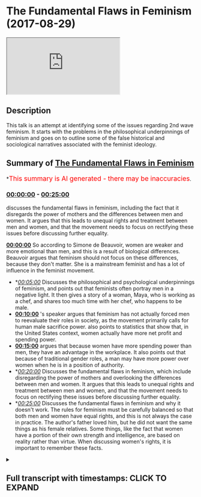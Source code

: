 # The Fundamental Flaws in Feminism (2017-08-29)

<iframe loading='lazy' src='https://www.youtube.com/embed/IKhIeCF1kPY'></iframe>

## Description

This talk is an attempt at identifying some of the issues regarding 2nd wave feminism. It starts with the problems in the  philosophical underpinnings of feminism and goes on to outline some of the false historical and sociological narratives associated with the feminist ideology.

## Summary of [The Fundamental Flaws in Feminism](https://www.youtube.com/watch?v=IKhIeCF1kPY)

\*<span style="color:red; font-size:125%">This summary is AI generated - there may be inaccuracies</span>.

### [00:00:00](https://www.youtube.com/watch?v=IKhIeCF1kPY\&t=0) - [00:25:00](https://www.youtube.com/watch?v=IKhIeCF1kPY\&t=1500)

discusses the fundamental flaws in feminism, including the fact that it disregards the power of mothers and the differences between men and women. It argues that this leads to unequal rights and treatment between men and women, and that the movement needs to focus on rectifying these issues before discussing further equality.

**[00:00:00](https://www.youtube.com/watch?v=IKhIeCF1kPY\&t=0)** So according to Simone de Beauvoir, women are weaker and more emotional than men, and this is a result of biological differences. Beauvoir argues that feminism should not focus on these differences, because they don't matter. She is a mainstream feminist and has a lot of influence in the feminist movement.

*   \**[00:05:00](https://www.youtube.com/watch?v=IKhIeCF1kPY\&t=300)* Discusses the philosophical and psychological underpinnings of feminism, and points out that feminists often portray men in a negative light. It then gives a story of a woman, Maya, who is working as a chef, and shares too much time with her chef, who happens to be male.
*   **[00:10:00](https://www.youtube.com/watch?v=IKhIeCF1kPY\&t=600)** 's speaker argues that feminism has not actually forced men to reevaluate their roles in society, as the movement primarily calls for human male sacrifice power. also points to statistics that show that, in the United States context, women actually have more net profit and spending power.
*   **[00:15:00](https://www.youtube.com/watch?v=IKhIeCF1kPY\&t=900)**  argues that because women have more spending power than men, they have an advantage in the workplace. It also points out that because of traditional gender roles, a man may have more power over women when he is in a position of authority.
*   \**[00:20:00](https://www.youtube.com/watch?v=IKhIeCF1kPY\&t=1200)* Discusses the fundamental flaws in feminism, which include disregarding the power of mothers and overlooking the differences between men and women. It argues that this leads to unequal rights and treatment between men and women, and that the movement needs to focus on rectifying these issues before discussing further equality.
*   \**[00:25:00](https://www.youtube.com/watch?v=IKhIeCF1kPY\&t=1500)* Discusses the fundamental flaws in feminism and why it doesn't work. The rules for feminism must be carefully balanced so that both men and women have equal rights, and this is not always the case in practice. The author's father loved him, but he did not want the same things as his female relatives. Some things, like the fact that women have a portion of their own strength and intelligence, are based on reality rather than virtue. When discussing women's rights, it is important to remember these facts.

<details><summary><h2>Full transcript with timestamps: CLICK TO EXPAND</h2></summary>

[0:00:03](https://youtu.be/IKhIeCF1kPY?t=3) so me also that he would you be\
[0:00:09](https://youtu.be/IKhIeCF1kPY?t=9) Authority Sweden is the most we're here\
[0:00:13](https://youtu.be/IKhIeCF1kPY?t=13) in Sweden obviously and it's the most\
[0:00:15](https://youtu.be/IKhIeCF1kPY?t=15) feministic country in the world\
[0:00:17](https://youtu.be/IKhIeCF1kPY?t=17) according to statistics let me just do\
[0:00:18](https://youtu.be/IKhIeCF1kPY?t=18) this as a matter of try to see what's\
[0:00:22](https://youtu.be/IKhIeCF1kPY?t=22) going on here put your hands up with\
[0:00:24](https://youtu.be/IKhIeCF1kPY?t=24) your families let's just okay let's get\
[0:00:35](https://youtu.be/IKhIeCF1kPY?t=35) started but I'm gonna read something out\
[0:00:37](https://youtu.be/IKhIeCF1kPY?t=37) ladies and gentlemen and we'll read\
[0:00:40](https://youtu.be/IKhIeCF1kPY?t=40) something now what I want you guys to do\
[0:00:43](https://youtu.be/IKhIeCF1kPY?t=43) are we to pay attention and I want you\
[0:00:47](https://youtu.be/IKhIeCF1kPY?t=47) to tell me whether you think what I'm\
[0:00:49](https://youtu.be/IKhIeCF1kPY?t=49) about to read out is sexist or not yeah\
[0:00:52](https://youtu.be/IKhIeCF1kPY?t=52) according to feminism are put into your\
[0:00:53](https://youtu.be/IKhIeCF1kPY?t=53) belief of feminism if you think I'm\
[0:00:56](https://youtu.be/IKhIeCF1kPY?t=56) about to read out a second story read\
[0:00:57](https://youtu.be/IKhIeCF1kPY?t=57) out if I say woman is more emotional\
[0:01:03](https://youtu.be/IKhIeCF1kPY?t=63) woman is more emotional nervous and\
[0:01:07](https://youtu.be/IKhIeCF1kPY?t=67) irritable and usually can manifest\
[0:01:10](https://youtu.be/IKhIeCF1kPY?t=70) serious psychological problems woman\
[0:01:15](https://youtu.be/IKhIeCF1kPY?t=75) have hormones which mean they are more\
[0:01:17](https://youtu.be/IKhIeCF1kPY?t=77) which way they have more stability and\
[0:01:20](https://youtu.be/IKhIeCF1kPY?t=80) less control make them more emotional\
[0:01:23](https://youtu.be/IKhIeCF1kPY?t=83) which is directly linked to vascular\
[0:01:25](https://youtu.be/IKhIeCF1kPY?t=85) variations palpitations redness and so\
[0:01:29](https://youtu.be/IKhIeCF1kPY?t=89) on and they are thus subject to\
[0:01:31](https://youtu.be/IKhIeCF1kPY?t=91) convulsive attacks Tears\
[0:01:33](https://youtu.be/IKhIeCF1kPY?t=93) nervous laughter hysterics woman is\
[0:01:36](https://youtu.be/IKhIeCF1kPY?t=96) weaker than man she has less muscular\
[0:01:40](https://youtu.be/IKhIeCF1kPY?t=100) strength fewer red blood cells a lesser\
[0:01:43](https://youtu.be/IKhIeCF1kPY?t=103) respiratory capacity she runs less\
[0:01:46](https://youtu.be/IKhIeCF1kPY?t=106) quickly lift\
[0:01:48](https://youtu.be/IKhIeCF1kPY?t=108) heavy weights there is practically no\
[0:01:50](https://youtu.be/IKhIeCF1kPY?t=110) sport in which she can compete with him\
[0:01:53](https://youtu.be/IKhIeCF1kPY?t=113) she cannot enter a fight with a man\
[0:01:57](https://youtu.be/IKhIeCF1kPY?t=117) added to that is instability lack of\
[0:02:00](https://youtu.be/IKhIeCF1kPY?t=120) control and fragility that we discussed\
[0:02:05](https://youtu.be/IKhIeCF1kPY?t=125) these are facts her grasp of the world\
[0:02:09](https://youtu.be/IKhIeCF1kPY?t=129) is thus more limited\
[0:02:13](https://youtu.be/IKhIeCF1kPY?t=133) chassé less firmness and perseverance in\
[0:02:16](https://youtu.be/IKhIeCF1kPY?t=136) the projects that she is also less able\
[0:02:19](https://youtu.be/IKhIeCF1kPY?t=139) to carry out my sense of my business\
[0:02:22](https://youtu.be/IKhIeCF1kPY?t=142) it sounds one as be honest it sounds\
[0:02:25](https://youtu.be/IKhIeCF1kPY?t=145) from a feministic perspective very\
[0:02:27](https://youtu.be/IKhIeCF1kPY?t=147) sexist but when you see who wrote this\
[0:02:30](https://youtu.be/IKhIeCF1kPY?t=150) it becomes quite interesting because the\
[0:02:33](https://youtu.be/IKhIeCF1kPY?t=153) person who wrote these things is Simone\
[0:02:37](https://youtu.be/IKhIeCF1kPY?t=157) de Beauvoir who wrote a book called the\
[0:02:39](https://youtu.be/IKhIeCF1kPY?t=159) second sex which is a French book which\
[0:02:41](https://youtu.be/IKhIeCF1kPY?t=161) is translated into many different\
[0:02:43](https://youtu.be/IKhIeCF1kPY?t=163) languages in 1949 sure Isis from page 42\
[0:02:47](https://youtu.be/IKhIeCF1kPY?t=167) to 46 47 you can look at this yourself\
[0:02:49](https://youtu.be/IKhIeCF1kPY?t=169) she's a feminist in fact not only any\
[0:02:50](https://youtu.be/IKhIeCF1kPY?t=170) feminists and not radical feminists for\
[0:02:53](https://youtu.be/IKhIeCF1kPY?t=173) she is a mainstream feminist which not\
[0:02:57](https://youtu.be/IKhIeCF1kPY?t=177) only laid the groundwork for other\
[0:03:02](https://youtu.be/IKhIeCF1kPY?t=182) feminists to come but she led thus the\
[0:03:06](https://youtu.be/IKhIeCF1kPY?t=186) erotic one philosophical underpinnings\
[0:03:08](https://youtu.be/IKhIeCF1kPY?t=188) of you could say even all of feminism in\
[0:03:11](https://youtu.be/IKhIeCF1kPY?t=191) a second way she is very very\
[0:03:13](https://youtu.be/IKhIeCF1kPY?t=193) influential in the feminist movement so\
[0:03:15](https://youtu.be/IKhIeCF1kPY?t=195) why would she say these things I mean it\
[0:03:17](https://youtu.be/IKhIeCF1kPY?t=197) sounds like she's going against women in\
[0:03:19](https://youtu.be/IKhIeCF1kPY?t=199) if I said this as a man and not promised\
[0:03:22](https://youtu.be/IKhIeCF1kPY?t=202) or qualified the fact that it was a\
[0:03:24](https://youtu.be/IKhIeCF1kPY?t=204) woman who said it was actually a main\
[0:03:26](https://youtu.be/IKhIeCF1kPY?t=206) feminist I could be attacked but the\
[0:03:29](https://youtu.be/IKhIeCF1kPY?t=209) reason why she says this and her\
[0:03:31](https://youtu.be/IKhIeCF1kPY?t=211) argument is as follows am how argument\
[0:03:36](https://youtu.be/IKhIeCF1kPY?t=216) is yes and this is the argument of\
[0:03:38](https://youtu.be/IKhIeCF1kPY?t=218) feminism okay the argument is yes there\
[0:03:42](https://youtu.be/IKhIeCF1kPY?t=222) are biological differences between men\
[0:03:44](https://youtu.be/IKhIeCF1kPY?t=224) and women we agree men are stronger\
[0:03:46](https://youtu.be/IKhIeCF1kPY?t=226) women are more emotional we understand\
[0:03:49](https://youtu.be/IKhIeCF1kPY?t=229) that for the most part is a true\
[0:03:51](https://youtu.be/IKhIeCF1kPY?t=231) statement she says we know that but her\
[0:03:53](https://youtu.be/IKhIeCF1kPY?t=233) argument is as follows ladies and\
[0:03:54](https://youtu.be/IKhIeCF1kPY?t=234) gentlemen you must know the\
[0:03:57](https://youtu.be/IKhIeCF1kPY?t=237) or feminism especially second wave\
[0:03:59](https://youtu.be/IKhIeCF1kPY?t=239) feminism the argument yes there are\
[0:04:01](https://youtu.be/IKhIeCF1kPY?t=241) differences however it doesn't matter\
[0:04:06](https://youtu.be/IKhIeCF1kPY?t=246) this is basically the other and why\
[0:04:09](https://youtu.be/IKhIeCF1kPY?t=249) doesn't it matter okay\
[0:04:10](https://youtu.be/IKhIeCF1kPY?t=250) the feminists will argue and this is\
[0:04:13](https://youtu.be/IKhIeCF1kPY?t=253) exactly her argument there is and this\
[0:04:15](https://youtu.be/IKhIeCF1kPY?t=255) is going to be a little bit complicated\
[0:04:17](https://youtu.be/IKhIeCF1kPY?t=257) but try your best to understand okay\
[0:04:20](https://youtu.be/IKhIeCF1kPY?t=260) try your best understand in philosophy\
[0:04:23](https://youtu.be/IKhIeCF1kPY?t=263) there's something called existentialism\
[0:04:25](https://youtu.be/IKhIeCF1kPY?t=265) and there's something called\
[0:04:27](https://youtu.be/IKhIeCF1kPY?t=267) essentialism okay so complicated\
[0:04:30](https://youtu.be/IKhIeCF1kPY?t=270) essentialism is the fact that you have\
[0:04:34](https://youtu.be/IKhIeCF1kPY?t=274) certain characteristics\
[0:04:35](https://youtu.be/IKhIeCF1kPY?t=275) it could be biological it could be\
[0:04:37](https://youtu.be/IKhIeCF1kPY?t=277) spiritual it could be whatever\
[0:04:39](https://youtu.be/IKhIeCF1kPY?t=279) characteristics that are part of you as\
[0:04:41](https://youtu.be/IKhIeCF1kPY?t=281) a human being\
[0:04:41](https://youtu.be/IKhIeCF1kPY?t=281) and your function is a result of those\
[0:04:46](https://youtu.be/IKhIeCF1kPY?t=286) things which are endowed to you they're\
[0:04:48](https://youtu.be/IKhIeCF1kPY?t=288) things that you have yet exist actualism\
[0:04:52](https://youtu.be/IKhIeCF1kPY?t=292) is the idea that you have to kind of\
[0:04:54](https://youtu.be/IKhIeCF1kPY?t=294) make your own purpose in life\
[0:04:56](https://youtu.be/IKhIeCF1kPY?t=296) this objective is your purpose in life\
[0:04:58](https://youtu.be/IKhIeCF1kPY?t=298) yeah so essentialism is that you act\
[0:05:01](https://youtu.be/IKhIeCF1kPY?t=301) according to what your your composition\
[0:05:04](https://youtu.be/IKhIeCF1kPY?t=304) is your essential composition and\
[0:05:07](https://youtu.be/IKhIeCF1kPY?t=307) existentialism as you make your own\
[0:05:09](https://youtu.be/IKhIeCF1kPY?t=309) purpose you make your own subjective\
[0:05:11](https://youtu.be/IKhIeCF1kPY?t=311) purpose and this is especially on Paul\
[0:05:15](https://youtu.be/IKhIeCF1kPY?t=315) Sartre exists tension is among other\
[0:05:16](https://youtu.be/IKhIeCF1kPY?t=316) people the feminist movement and the\
[0:05:20](https://youtu.be/IKhIeCF1kPY?t=320) philosophy the philosophy of feminism is\
[0:05:23](https://youtu.be/IKhIeCF1kPY?t=323) based really on intersectionality which\
[0:05:24](https://youtu.be/IKhIeCF1kPY?t=324) means we don't care about the\
[0:05:26](https://youtu.be/IKhIeCF1kPY?t=326) differences between man and woman for\
[0:05:28](https://youtu.be/IKhIeCF1kPY?t=328) the most part which are biological or\
[0:05:31](https://youtu.be/IKhIeCF1kPY?t=331) emotional or psychological despite those\
[0:05:33](https://youtu.be/IKhIeCF1kPY?t=333) differences there should be equality\
[0:05:35](https://youtu.be/IKhIeCF1kPY?t=335) gender status understanding yet despite\
[0:05:39](https://youtu.be/IKhIeCF1kPY?t=339) those differences there should be\
[0:05:40](https://youtu.be/IKhIeCF1kPY?t=340) equality but the question will come\
[0:05:42](https://youtu.be/IKhIeCF1kPY?t=342) first question we have a right to ask as\
[0:05:44](https://youtu.be/IKhIeCF1kPY?t=344) critical thinkers never write to us as\
[0:05:47](https://youtu.be/IKhIeCF1kPY?t=347) question why why should we follow\
[0:05:52](https://youtu.be/IKhIeCF1kPY?t=352) something subjective and why should we\
[0:05:57](https://youtu.be/IKhIeCF1kPY?t=357) disregard the essential properties of\
[0:05:59](https://youtu.be/IKhIeCF1kPY?t=359) things why should we disregard the\
[0:06:01](https://youtu.be/IKhIeCF1kPY?t=361) differences between men and women\
[0:06:03](https://youtu.be/IKhIeCF1kPY?t=363) why what proof do you have of that\
[0:06:05](https://youtu.be/IKhIeCF1kPY?t=365) what's the reason for that what's the\
[0:06:07](https://youtu.be/IKhIeCF1kPY?t=367) logic behind it and there are questions\
[0:06:12](https://youtu.be/IKhIeCF1kPY?t=372) that you could ask wouldn't it mean you\
[0:06:14](https://youtu.be/IKhIeCF1kPY?t=374) can ask is it the case is it possible\
[0:06:16](https://youtu.be/IKhIeCF1kPY?t=376) that when you strip men and women from\
[0:06:19](https://youtu.be/IKhIeCF1kPY?t=379) Delos a paternal / maternal instinct\
[0:06:21](https://youtu.be/IKhIeCF1kPY?t=381) meaning a man's what psychological of to\
[0:06:25](https://youtu.be/IKhIeCF1kPY?t=385) be a father or mother's want to be a\
[0:06:27](https://youtu.be/IKhIeCF1kPY?t=387) mother and you strip them away from\
[0:06:29](https://youtu.be/IKhIeCF1kPY?t=389) these notions would that have an effect\
[0:06:31](https://youtu.be/IKhIeCF1kPY?t=391) on them cycling these are saying if\
[0:06:35](https://youtu.be/IKhIeCF1kPY?t=395) you're saying that children sorry if\
[0:06:38](https://youtu.be/IKhIeCF1kPY?t=398) you're saying that your essence your\
[0:06:40](https://youtu.be/IKhIeCF1kPY?t=400) biological essence is not really we\
[0:06:42](https://youtu.be/IKhIeCF1kPY?t=402) don't care about it so long as equality\
[0:06:45](https://youtu.be/IKhIeCF1kPY?t=405) is oh so much footage is concerned the\
[0:06:47](https://youtu.be/IKhIeCF1kPY?t=407) question is why\
[0:06:48](https://youtu.be/IKhIeCF1kPY?t=408) now here's another point de Beauvoir the\
[0:06:52](https://youtu.be/IKhIeCF1kPY?t=412) same woman\
[0:06:52](https://youtu.be/IKhIeCF1kPY?t=412) and this is why personally I cannot\
[0:06:55](https://youtu.be/IKhIeCF1kPY?t=415) identify with feminism I'll tell you the\
[0:06:57](https://youtu.be/IKhIeCF1kPY?t=417) reason because of these things she\
[0:07:00](https://youtu.be/IKhIeCF1kPY?t=420) paints a picture of males men males not\
[0:07:04](https://youtu.be/IKhIeCF1kPY?t=424) just males in the human species but\
[0:07:06](https://youtu.be/IKhIeCF1kPY?t=426) males everywhere as actually inheriting\
[0:07:10](https://youtu.be/IKhIeCF1kPY?t=430) a kind of original sin or finger man let\
[0:07:12](https://youtu.be/IKhIeCF1kPY?t=432) me say where she writes talking about\
[0:07:15](https://youtu.be/IKhIeCF1kPY?t=435) mammals she goes the most concrete and\
[0:07:17](https://youtu.be/IKhIeCF1kPY?t=437) most individual life life is found in\
[0:07:19](https://youtu.be/IKhIeCF1kPY?t=439) mammals the split of the two vital\
[0:07:20](https://youtu.be/IKhIeCF1kPY?t=440) moments maintaining and creating takes\
[0:07:22](https://youtu.be/IKhIeCF1kPY?t=442) place definitively in the separation of\
[0:07:23](https://youtu.be/IKhIeCF1kPY?t=443) the sexes it is branching out and\
[0:07:25](https://youtu.be/IKhIeCF1kPY?t=445) considering marching out only in\
[0:07:28](https://youtu.be/IKhIeCF1kPY?t=448) vertebrates the mothers has the closest\
[0:07:30](https://youtu.be/IKhIeCF1kPY?t=450) connection to her offspring while the\
[0:07:31](https://youtu.be/IKhIeCF1kPY?t=451) father is more interested the whole\
[0:07:34](https://youtu.be/IKhIeCF1kPY?t=454) organism of the female is adapted to and\
[0:07:36](https://youtu.be/IKhIeCF1kPY?t=456) determined by the servitude of maternity\
[0:07:38](https://youtu.be/IKhIeCF1kPY?t=458) while sexual promotive is the interest\
[0:07:39](https://youtu.be/IKhIeCF1kPY?t=459) of the male mimicking Annie she say\
[0:07:42](https://youtu.be/IKhIeCF1kPY?t=462) males by nature wanted to an email by\
[0:07:44](https://youtu.be/IKhIeCF1kPY?t=464) nature not just human beings but\
[0:07:46](https://youtu.be/IKhIeCF1kPY?t=466) generally they want to they're by nature\
[0:07:49](https://youtu.be/IKhIeCF1kPY?t=469) yeah dominating they put women in\
[0:07:52](https://youtu.be/IKhIeCF1kPY?t=472) servitude positions we have to change\
[0:07:54](https://youtu.be/IKhIeCF1kPY?t=474) that you understand so what we have to\
[0:07:57](https://youtu.be/IKhIeCF1kPY?t=477) accept as men if you want to be\
[0:07:58](https://youtu.be/IKhIeCF1kPY?t=478) now you have to accept that you are born\
[0:08:01](https://youtu.be/IKhIeCF1kPY?t=481) as an oppressor by nature you're born as\
[0:08:05](https://youtu.be/IKhIeCF1kPY?t=485) a bad man just by virtue of being a male\
[0:08:09](https://youtu.be/IKhIeCF1kPY?t=489) that you have a prerogative\
[0:08:11](https://youtu.be/IKhIeCF1kPY?t=491) which means you you're going to want to\
[0:08:12](https://youtu.be/IKhIeCF1kPY?t=492) suppress a woman and in whatever which\
[0:08:15](https://youtu.be/IKhIeCF1kPY?t=495) way this is the kind of thing that\
[0:08:17](https://youtu.be/IKhIeCF1kPY?t=497) Simone de Beauvoir is trying to espouse\
[0:08:19](https://youtu.be/IKhIeCF1kPY?t=499) so the question here really is is this\
[0:08:23](https://youtu.be/IKhIeCF1kPY?t=503) substantiated psychologically\
[0:08:26](https://youtu.be/IKhIeCF1kPY?t=506) philosophically emotionally and\
[0:08:27](https://youtu.be/IKhIeCF1kPY?t=507) economically another thing could be this\
[0:08:30](https://youtu.be/IKhIeCF1kPY?t=510) and this is something I really want to\
[0:08:31](https://youtu.be/IKhIeCF1kPY?t=511) work because we talked about number one\
[0:08:33](https://youtu.be/IKhIeCF1kPY?t=513) the philosophical underpinnings of\
[0:08:35](https://youtu.be/IKhIeCF1kPY?t=515) feminism and the psychological\
[0:08:37](https://youtu.be/IKhIeCF1kPY?t=517) ramifications of it but a secondary\
[0:08:39](https://youtu.be/IKhIeCF1kPY?t=519) question are you guys with me yeah a\
[0:08:42](https://youtu.be/IKhIeCF1kPY?t=522) secondary question is has feminism\
[0:08:45](https://youtu.be/IKhIeCF1kPY?t=525) misinterpreted history come tell me so\
[0:08:49](https://youtu.be/IKhIeCF1kPY?t=529) yourself ma'am I want you to I'm gonna\
[0:08:50](https://youtu.be/IKhIeCF1kPY?t=530) give you a story let's make this total\
[0:08:53](https://youtu.be/IKhIeCF1kPY?t=533) more the story before we make the story\
[0:08:56](https://youtu.be/IKhIeCF1kPY?t=536) I want to say something one of the\
[0:08:57](https://youtu.be/IKhIeCF1kPY?t=537) things that feminism says and if you\
[0:08:59](https://youtu.be/IKhIeCF1kPY?t=539) look at almost any book of the second\
[0:09:01](https://youtu.be/IKhIeCF1kPY?t=541) wave one thing is common which is that\
[0:09:04](https://youtu.be/IKhIeCF1kPY?t=544) mothers wives their servants or slaves\
[0:09:07](https://youtu.be/IKhIeCF1kPY?t=547) Simone Simone de Beauvoir actually pulls\
[0:09:10](https://youtu.be/IKhIeCF1kPY?t=550) them slaves if you're a mother or if\
[0:09:12](https://youtu.be/IKhIeCF1kPY?t=552) you're a wife you are safe yes why\
[0:09:15](https://youtu.be/IKhIeCF1kPY?t=555) because you're in the house yeah you're\
[0:09:18](https://youtu.be/IKhIeCF1kPY?t=558) doing all the work of that man all right\
[0:09:20](https://youtu.be/IKhIeCF1kPY?t=560) good you're cooking for him you're\
[0:09:22](https://youtu.be/IKhIeCF1kPY?t=562) cleaning for him you know getting paid\
[0:09:23](https://youtu.be/IKhIeCF1kPY?t=563) for it okay you're a slave you're\
[0:09:26](https://youtu.be/IKhIeCF1kPY?t=566) looking after his children\
[0:09:28](https://youtu.be/IKhIeCF1kPY?t=568) you are a slave this is the feminist\
[0:09:31](https://youtu.be/IKhIeCF1kPY?t=571) narrative okay let me give you a story\
[0:09:36](https://youtu.be/IKhIeCF1kPY?t=576) imagine we have a woman what's the\
[0:09:38](https://youtu.be/IKhIeCF1kPY?t=578) popular Swedish name for almond given\
[0:09:46](https://youtu.be/IKhIeCF1kPY?t=586) that let's go with the chef's preference\
[0:09:48](https://youtu.be/IKhIeCF1kPY?t=588) is this actually alright come on Maya\
[0:09:51](https://youtu.be/IKhIeCF1kPY?t=591) and I share too much time with this\
[0:10:03](https://youtu.be/IKhIeCF1kPY?t=603) guy's so I'm is a popular feminist name\
[0:10:12](https://youtu.be/IKhIeCF1kPY?t=612) woman's name let's say you guys okay\
[0:10:15](https://youtu.be/IKhIeCF1kPY?t=615) listen to this I know she's at home now\
[0:10:19](https://youtu.be/IKhIeCF1kPY?t=619) yeah she has a husband and feels obliged\
[0:10:24](https://youtu.be/IKhIeCF1kPY?t=624) and in this context is a story should to\
[0:10:27](https://youtu.be/IKhIeCF1kPY?t=627) go out and work for her husband she has\
[0:10:30](https://youtu.be/IKhIeCF1kPY?t=630) to make the money in the house yeah the\
[0:10:32](https://youtu.be/IKhIeCF1kPY?t=632) husband stays home his name is Oliver\
[0:10:35](https://youtu.be/IKhIeCF1kPY?t=635) okay Oliver stays at home and Isaac is\
[0:10:43](https://youtu.be/IKhIeCF1kPY?t=643) the one who's making the money yes she\
[0:10:46](https://youtu.be/IKhIeCF1kPY?t=646) spends the money on her husband and the\
[0:10:48](https://youtu.be/IKhIeCF1kPY?t=648) children okay now a big siren is there\
[0:10:56](https://youtu.be/IKhIeCF1kPY?t=656) yeah and it is a big servant and it says\
[0:10:58](https://youtu.be/IKhIeCF1kPY?t=658) that there is a war going on and a lot\
[0:11:02](https://youtu.be/IKhIeCF1kPY?t=662) has to go out and all of the women and\
[0:11:05](https://youtu.be/IKhIeCF1kPY?t=665) society have to go out by force and\
[0:11:07](https://youtu.be/IKhIeCF1kPY?t=667) fight for the lives of the men okay they\
[0:11:12](https://youtu.be/IKhIeCF1kPY?t=672) have to go out she has to go and fight\
[0:11:14](https://youtu.be/IKhIeCF1kPY?t=674) for the lives of the men by force not\
[0:11:16](https://youtu.be/IKhIeCF1kPY?t=676) just as not an option she has to fight\
[0:11:18](https://youtu.be/IKhIeCF1kPY?t=678) for them Anna works in a coal mining\
[0:11:21](https://youtu.be/IKhIeCF1kPY?t=681) place you know the coal mining when you\
[0:11:23](https://youtu.be/IKhIeCF1kPY?t=683) go underneath and you train and every\
[0:11:25](https://youtu.be/IKhIeCF1kPY?t=685) time man is in that place rocks day for\
[0:11:29](https://youtu.be/IKhIeCF1kPY?t=689) me Anna they fought you know big rocks\
[0:11:33](https://youtu.be/IKhIeCF1kPY?t=693) so Anna's everyday she's at risk of\
[0:11:35](https://youtu.be/IKhIeCF1kPY?t=695) death anna has a friend called Lizzie\
[0:11:39](https://youtu.be/IKhIeCF1kPY?t=699) and she works in a garbage you know\
[0:11:42](https://youtu.be/IKhIeCF1kPY?t=702) cleaning garbage and she has lots of\
[0:11:45](https://youtu.be/IKhIeCF1kPY?t=705) problems hernia this\
[0:11:48](https://youtu.be/IKhIeCF1kPY?t=708) Anna goes back to her husband Oliver and\
[0:11:52](https://youtu.be/IKhIeCF1kPY?t=712) Oliver says to Haman you know I believe\
[0:11:55](https://youtu.be/IKhIeCF1kPY?t=715) I'm a slave in this relationship you\
[0:11:59](https://youtu.be/IKhIeCF1kPY?t=719) know you have all the power you're going\
[0:12:04](https://youtu.be/IKhIeCF1kPY?t=724) out there making all the money and you\
[0:12:10](https://youtu.be/IKhIeCF1kPY?t=730) have all the power\
[0:12:11](https://youtu.be/IKhIeCF1kPY?t=731) I'm a slave but then Anna says listen\
[0:12:18](https://youtu.be/IKhIeCF1kPY?t=738) actually I don't think that's right I\
[0:12:20](https://youtu.be/IKhIeCF1kPY?t=740) risk my life for this family how many\
[0:12:23](https://youtu.be/IKhIeCF1kPY?t=743) wars have we gone through I nearly died\
[0:12:26](https://youtu.be/IKhIeCF1kPY?t=746) in war Anna says and it goes on to say\
[0:12:30](https://youtu.be/IKhIeCF1kPY?t=750) the reason why I haven't got the finger\
[0:12:32](https://youtu.be/IKhIeCF1kPY?t=752) is because it was blown up by the enemy\
[0:12:34](https://youtu.be/IKhIeCF1kPY?t=754) in war Anna continues and Anna says in\
[0:12:42](https://youtu.be/IKhIeCF1kPY?t=762) fact all the money I make almost of at\
[0:12:46](https://youtu.be/IKhIeCF1kPY?t=766) least goes to you and the kids so how\
[0:12:49](https://youtu.be/IKhIeCF1kPY?t=769) can you be calling me a slave Oliver\
[0:12:52](https://youtu.be/IKhIeCF1kPY?t=772) when it's more likely that I am the\
[0:12:54](https://youtu.be/IKhIeCF1kPY?t=774) slave Anna says I'm giving you all my\
[0:13:00](https://youtu.be/IKhIeCF1kPY?t=780) money most of my money and I come home\
[0:13:05](https://youtu.be/IKhIeCF1kPY?t=785) try it because I've lifted lots of heavy\
[0:13:07](https://youtu.be/IKhIeCF1kPY?t=787) stuff and you're telling me that you're\
[0:13:09](https://youtu.be/IKhIeCF1kPY?t=789) my slave if you're a slave to me\
[0:13:11](https://youtu.be/IKhIeCF1kPY?t=791) how does that even make sense I'm the\
[0:13:13](https://youtu.be/IKhIeCF1kPY?t=793) one doing all the work in this\
[0:13:14](https://youtu.be/IKhIeCF1kPY?t=794) relationship Solomon says no y'all doing\
[0:13:19](https://youtu.be/IKhIeCF1kPY?t=799) all the work and he has got point look\
[0:13:20](https://youtu.be/IKhIeCF1kPY?t=800) I'm not looking after the kids I'm doing\
[0:13:23](https://youtu.be/IKhIeCF1kPY?t=803) a bill cleaning and cooking yeah for\
[0:13:25](https://youtu.be/IKhIeCF1kPY?t=805) some didn't work so I'm Suzy I\
[0:13:26](https://youtu.be/IKhIeCF1kPY?t=806) appreciate actually you're right what I\
[0:13:30](https://youtu.be/IKhIeCF1kPY?t=810) just described him I've described the\
[0:13:33](https://youtu.be/IKhIeCF1kPY?t=813) reality of the feminist movement whereby\
[0:13:36](https://youtu.be/IKhIeCF1kPY?t=816) the feminist movement has forced us to\
[0:13:39](https://youtu.be/IKhIeCF1kPY?t=819) reevaluate the roles of women in society\
[0:13:44](https://youtu.be/IKhIeCF1kPY?t=824) but has not forced us to reevaluate the\
[0:13:47](https://youtu.be/IKhIeCF1kPY?t=827) roles of men in society\
[0:13:52](https://youtu.be/IKhIeCF1kPY?t=832) the feminist movement is a movement\
[0:13:54](https://youtu.be/IKhIeCF1kPY?t=834) which calls human male sacrifice power\
[0:14:01](https://youtu.be/IKhIeCF1kPY?t=841) there's an interesting book written by\
[0:14:04](https://youtu.be/IKhIeCF1kPY?t=844) his name is Warren Ferran and he wrote\
[0:14:08](https://youtu.be/IKhIeCF1kPY?t=848) the myth of male power a lot of the\
[0:14:09](https://youtu.be/IKhIeCF1kPY?t=849) statistics indicate why I'm saying him\
[0:14:12](https://youtu.be/IKhIeCF1kPY?t=852) whorl\
[0:14:13](https://youtu.be/IKhIeCF1kPY?t=853) farad he says in the book that according\
[0:14:17](https://youtu.be/IKhIeCF1kPY?t=857) to his research she wrote this book in\
[0:14:18](https://youtu.be/IKhIeCF1kPY?t=858) 93 and then in 2001 he kind of done a\
[0:14:20](https://youtu.be/IKhIeCF1kPY?t=860) second copy whatever so he's constantly\
[0:14:22](https://youtu.be/IKhIeCF1kPY?t=862) looking at the statistics he says first\
[0:14:25](https://youtu.be/IKhIeCF1kPY?t=865) and foremost men if you look at okay\
[0:14:29](https://youtu.be/IKhIeCF1kPY?t=869) because feminists will say but looked as\
[0:14:30](https://youtu.be/IKhIeCF1kPY?t=870) a gender gap it men make more than women\
[0:14:32](https://youtu.be/IKhIeCF1kPY?t=872) in work and this has lots of problems he\
[0:14:35](https://youtu.be/IKhIeCF1kPY?t=875) says this is not true and you know why\
[0:14:36](https://youtu.be/IKhIeCF1kPY?t=876) he says it's not true he says you're\
[0:14:38](https://youtu.be/IKhIeCF1kPY?t=878) comparing the wrong things why are you\
[0:14:39](https://youtu.be/IKhIeCF1kPY?t=879) comparing the fact that a man is making\
[0:14:43](https://youtu.be/IKhIeCF1kPY?t=883) more than a woman as a gross income and\
[0:14:45](https://youtu.be/IKhIeCF1kPY?t=885) not comparing the fact that women have\
[0:14:49](https://youtu.be/IKhIeCF1kPY?t=889) more as net profit and spending money\
[0:14:51](https://youtu.be/IKhIeCF1kPY?t=891) and he said using statistics and his\
[0:14:54](https://youtu.be/IKhIeCF1kPY?t=894) books and he confides in his and knows\
[0:14:55](https://youtu.be/IKhIeCF1kPY?t=895) of his books that actually the United\
[0:14:57](https://youtu.be/IKhIeCF1kPY?t=897) States context a woman have more net\
[0:15:00](https://youtu.be/IKhIeCF1kPY?t=900) spending power than men factor have\
[0:15:02](https://youtu.be/IKhIeCF1kPY?t=902) fourteen thousand pounds per year\
[0:15:03](https://youtu.be/IKhIeCF1kPY?t=903) fourteen thousand dollars between and\
[0:15:05](https://youtu.be/IKhIeCF1kPY?t=905) men have ten thousand so he shows that\
[0:15:08](https://youtu.be/IKhIeCF1kPY?t=908) even if you go now to anymore that the\
[0:15:12](https://youtu.be/IKhIeCF1kPY?t=912) majority of the world is tailoring\
[0:15:14](https://youtu.be/IKhIeCF1kPY?t=914) woman's preferences why because women\
[0:15:17](https://youtu.be/IKhIeCF1kPY?t=917) have more spending power so that repeat\
[0:15:19](https://youtu.be/IKhIeCF1kPY?t=919) the people the advertisers and the\
[0:15:20](https://youtu.be/IKhIeCF1kPY?t=920) companies they have to facilitate for\
[0:15:23](https://youtu.be/IKhIeCF1kPY?t=923) women in otherwise he says women are too\
[0:15:25](https://youtu.be/IKhIeCF1kPY?t=925) big businesses like bosses because they\
[0:15:29](https://youtu.be/IKhIeCF1kPY?t=929) are shaping spending habits and shaping\
[0:15:33](https://youtu.be/IKhIeCF1kPY?t=933) the products are being sold because\
[0:15:37](https://youtu.be/IKhIeCF1kPY?t=937) obviously demand equals supply did the\
[0:15:39](https://youtu.be/IKhIeCF1kPY?t=939) supply of this is economics it's basic\
[0:15:41](https://youtu.be/IKhIeCF1kPY?t=941) economics and he says also that the\
[0:15:45](https://youtu.be/IKhIeCF1kPY?t=945) draft distorted him up into drugs or the\
[0:15:48](https://youtu.be/IKhIeCF1kPY?t=948) obligatory military service if it had\
[0:15:51](https://youtu.be/IKhIeCF1kPY?t=951) been imposed upon women every feminist\
[0:15:53](https://youtu.be/IKhIeCF1kPY?t=953) would say this is something\
[0:15:54](https://youtu.be/IKhIeCF1kPY?t=954) cannot be tolerated because why happen\
[0:15:57](https://youtu.be/IKhIeCF1kPY?t=957) you force women to fight like me just in\
[0:15:59](https://youtu.be/IKhIeCF1kPY?t=959) the same way I would argue that you can\
[0:16:01](https://youtu.be/IKhIeCF1kPY?t=961) force men to do that for all of\
[0:16:04](https://youtu.be/IKhIeCF1kPY?t=964) civilization and all of the countries of\
[0:16:06](https://youtu.be/IKhIeCF1kPY?t=966) humanity I don't know one country in the\
[0:16:09](https://youtu.be/IKhIeCF1kPY?t=969) whole of human history which has forced\
[0:16:12](https://youtu.be/IKhIeCF1kPY?t=972) women to fight and die for men I don't\
[0:16:15](https://youtu.be/IKhIeCF1kPY?t=975) know our country no one and you can\
[0:16:19](https://youtu.be/IKhIeCF1kPY?t=979) compare this with slavery well lie if\
[0:16:22](https://youtu.be/IKhIeCF1kPY?t=982) anything is going to be slavery is this\
[0:16:24](https://youtu.be/IKhIeCF1kPY?t=984) slaves black slaves that worked in\
[0:16:27](https://youtu.be/IKhIeCF1kPY?t=987) American cotton picking farms picking\
[0:16:30](https://youtu.be/IKhIeCF1kPY?t=990) cotton and risking their lives are more\
[0:16:32](https://youtu.be/IKhIeCF1kPY?t=992) closely correlated to those men in war\
[0:16:35](https://youtu.be/IKhIeCF1kPY?t=995) who are dying for the future of their\
[0:16:37](https://youtu.be/IKhIeCF1kPY?t=997) countries which means that their women\
[0:16:39](https://youtu.be/IKhIeCF1kPY?t=999) and children will be protected there is\
[0:16:41](https://youtu.be/IKhIeCF1kPY?t=1001) more of a parallel with men's and men's\
[0:16:44](https://youtu.be/IKhIeCF1kPY?t=1004) jobs and occupations in slavery than\
[0:16:46](https://youtu.be/IKhIeCF1kPY?t=1006) there is with women's in slavery because\
[0:16:47](https://youtu.be/IKhIeCF1kPY?t=1007) there's more hazardous occupations 99%\
[0:16:50](https://youtu.be/IKhIeCF1kPY?t=1010) of hazardous occupations according to\
[0:16:52](https://youtu.be/IKhIeCF1kPY?t=1012) him 99% of 99% of hazardous occupations\
[0:17:02](https://youtu.be/IKhIeCF1kPY?t=1022) are occupied by men I want you to think\
[0:17:04](https://youtu.be/IKhIeCF1kPY?t=1024) about one thing in this way says in the\
[0:17:05](https://youtu.be/IKhIeCF1kPY?t=1025) book he says think about the fact that\
[0:17:07](https://youtu.be/IKhIeCF1kPY?t=1027) women occupy about 99 percent of safe\
[0:17:10](https://youtu.be/IKhIeCF1kPY?t=1030) occupations likes being a secretary yeah\
[0:17:13](https://youtu.be/IKhIeCF1kPY?t=1033) most as put into him in American context\
[0:17:16](https://youtu.be/IKhIeCF1kPY?t=1036) most equities are moving yeah if you go\
[0:17:17](https://youtu.be/IKhIeCF1kPY?t=1037) to a place the receptionist a second\
[0:17:19](https://youtu.be/IKhIeCF1kPY?t=1039) tradition a woman now I imagine now in\
[0:17:22](https://youtu.be/IKhIeCF1kPY?t=1042) her workplace this woman the ceilings\
[0:17:25](https://youtu.be/IKhIeCF1kPY?t=1045) are falling down the ceilings they're\
[0:17:27](https://youtu.be/IKhIeCF1kPY?t=1047) falling down once the feminist movement\
[0:17:30](https://youtu.be/IKhIeCF1kPY?t=1050) gonna do say listen how dare you put a\
[0:17:33](https://youtu.be/IKhIeCF1kPY?t=1053) woman in this position of hazardous\
[0:17:35](https://youtu.be/IKhIeCF1kPY?t=1055) situation then you know that women are\
[0:17:39](https://youtu.be/IKhIeCF1kPY?t=1059) part of this they make the largest\
[0:17:41](https://youtu.be/IKhIeCF1kPY?t=1061) constituents because the truancy agenda\
[0:17:43](https://youtu.be/IKhIeCF1kPY?t=1063) of this particular occupation how they\
[0:17:45](https://youtu.be/IKhIeCF1kPY?t=1065) put them in this position well no one\
[0:17:48](https://youtu.be/IKhIeCF1kPY?t=1068) ever says that when the rock falls from\
[0:17:49](https://youtu.be/IKhIeCF1kPY?t=1069) the mining from the place where that\
[0:17:51](https://youtu.be/IKhIeCF1kPY?t=1071) meant does mining\
[0:17:51](https://youtu.be/IKhIeCF1kPY?t=1071) why it was men expected to die for women\
[0:17:55](https://youtu.be/IKhIeCF1kPY?t=1075) . men are expected to die for women .\
[0:17:59](https://youtu.be/IKhIeCF1kPY?t=1079) don't tell us that men are we\
[0:18:03](https://youtu.be/IKhIeCF1kPY?t=1083) the oppressor here and that we have some\
[0:18:06](https://youtu.be/IKhIeCF1kPY?t=1086) original sin of being a man this is not\
[0:18:08](https://youtu.be/IKhIeCF1kPY?t=1088) what we're gonna accept well lights are\
[0:18:10](https://youtu.be/IKhIeCF1kPY?t=1090) unfair analysis all of a male history at\
[0:18:13](https://youtu.be/IKhIeCF1kPY?t=1093) all of history men have been protecting\
[0:18:14](https://youtu.be/IKhIeCF1kPY?t=1094) women that's what's happened if you want\
[0:18:17](https://youtu.be/IKhIeCF1kPY?t=1097) to call that protection oppression\
[0:18:20](https://youtu.be/IKhIeCF1kPY?t=1100) that's I believe impression that's the\
[0:18:23](https://youtu.be/IKhIeCF1kPY?t=1103) oppression\
[0:18:25](https://youtu.be/IKhIeCF1kPY?t=1105) now the argument listen are you denying\
[0:18:29](https://youtu.be/IKhIeCF1kPY?t=1109) the fact that a woman is unpaid yes I'm\
[0:18:31](https://youtu.be/IKhIeCF1kPY?t=1111) denying to actually because she gets\
[0:18:33](https://youtu.be/IKhIeCF1kPY?t=1113) paid more than the man if you look at\
[0:18:34](https://youtu.be/IKhIeCF1kPY?t=1114) the economic indicators she gets given\
[0:18:36](https://youtu.be/IKhIeCF1kPY?t=1116) more by the man he works gives it to the\
[0:18:38](https://youtu.be/IKhIeCF1kPY?t=1118) woman now not all the time was a bad man\
[0:18:41](https://youtu.be/IKhIeCF1kPY?t=1121) maybe maybe here in Sweden now don't do\
[0:18:43](https://youtu.be/IKhIeCF1kPY?t=1123) this kind of things but this is the way\
[0:18:45](https://youtu.be/IKhIeCF1kPY?t=1125) the civilization has been working for\
[0:18:47](https://youtu.be/IKhIeCF1kPY?t=1127) the last eight thousand nine thousand\
[0:18:50](https://youtu.be/IKhIeCF1kPY?t=1130) years for the most part this is the\
[0:18:52](https://youtu.be/IKhIeCF1kPY?t=1132) reality okay having said this it's\
[0:18:56](https://youtu.be/IKhIeCF1kPY?t=1136) really important to ask a question what\
[0:18:58](https://youtu.be/IKhIeCF1kPY?t=1138) a man is in a position this in today's I\
[0:19:00](https://youtu.be/IKhIeCF1kPY?t=1140) want to give another snart if a man is\
[0:19:02](https://youtu.be/IKhIeCF1kPY?t=1142) in a position and this is something\
[0:19:03](https://youtu.be/IKhIeCF1kPY?t=1143) pharaoh says those bells in his book if\
[0:19:05](https://youtu.be/IKhIeCF1kPY?t=1145) a man is evolution is working in a small\
[0:19:07](https://youtu.be/IKhIeCF1kPY?t=1147) business yeah man working small business\
[0:19:09](https://youtu.be/IKhIeCF1kPY?t=1149) I don't know what the disappearance we\
[0:19:11](https://youtu.be/IKhIeCF1kPY?t=1151) do IP products okay\
[0:19:14](https://youtu.be/IKhIeCF1kPY?t=1154) Sony Ericsson or something like that\
[0:19:15](https://youtu.be/IKhIeCF1kPY?t=1155) he's working and now he's in Sony\
[0:19:18](https://youtu.be/IKhIeCF1kPY?t=1158) Ericsson office and now there are a\
[0:19:20](https://youtu.be/IKhIeCF1kPY?t=1160) certain amount of women and a lot of\
[0:19:22](https://youtu.be/IKhIeCF1kPY?t=1162) people are underneath you say he's a\
[0:19:24](https://youtu.be/IKhIeCF1kPY?t=1164) supervisor he's supervising two people\
[0:19:26](https://youtu.be/IKhIeCF1kPY?t=1166) in his office his boss comes to it says\
[0:19:28](https://youtu.be/IKhIeCF1kPY?t=1168) listen tomorrow you're gonna supervise\
[0:19:30](https://youtu.be/IKhIeCF1kPY?t=1170) cool people yeah so now we've expanded\
[0:19:33](https://youtu.be/IKhIeCF1kPY?t=1173) your your wallet responsibilities you're\
[0:19:35](https://youtu.be/IKhIeCF1kPY?t=1175) not gonna just supervise two people\
[0:19:36](https://youtu.be/IKhIeCF1kPY?t=1176) you're gonna supervise\
[0:19:37](https://youtu.be/IKhIeCF1kPY?t=1177) four people yeah what we put your hands\
[0:19:41](https://youtu.be/IKhIeCF1kPY?t=1181) up if you would see that this is more\
[0:19:42](https://youtu.be/IKhIeCF1kPY?t=1182) power to given to the man be honest has\
[0:19:44](https://youtu.be/IKhIeCF1kPY?t=1184) the man now got more power it's got more\
[0:19:46](https://youtu.be/IKhIeCF1kPY?t=1186) power yeah because now he's supervising\
[0:19:47](https://youtu.be/IKhIeCF1kPY?t=1187) no people okay if a woman has more\
[0:19:51](https://youtu.be/IKhIeCF1kPY?t=1191) children\
[0:19:53](https://youtu.be/IKhIeCF1kPY?t=1193) is she supervising more according to the\
[0:19:56](https://youtu.be/IKhIeCF1kPY?t=1196) traditional roles if she was the\
[0:19:58](https://youtu.be/IKhIeCF1kPY?t=1198) traditional mother in the house\
[0:19:59](https://youtu.be/IKhIeCF1kPY?t=1199) housewife she'd be supervising more\
[0:20:01](https://youtu.be/IKhIeCF1kPY?t=1201) people and using the same logic you\
[0:20:03](https://youtu.be/IKhIeCF1kPY?t=1203) should say she has no power she has no\
[0:20:07](https://youtu.be/IKhIeCF1kPY?t=1207) power because now she's supervising more\
[0:20:09](https://youtu.be/IKhIeCF1kPY?t=1209) people but that's not recognized by\
[0:20:11](https://youtu.be/IKhIeCF1kPY?t=1211) feminism basically the role and\
[0:20:14](https://youtu.be/IKhIeCF1kPY?t=1214) influence\
[0:20:14](https://youtu.be/IKhIeCF1kPY?t=1214) power of mothers is disregarded by the\
[0:20:17](https://youtu.be/IKhIeCF1kPY?t=1217) feminist movement mothers are powerful\
[0:20:19](https://youtu.be/IKhIeCF1kPY?t=1219) agents in society which shape society in\
[0:20:22](https://youtu.be/IKhIeCF1kPY?t=1222) ways which cannot be measured that is\
[0:20:26](https://youtu.be/IKhIeCF1kPY?t=1226) the reason why when a man his power is\
[0:20:31](https://youtu.be/IKhIeCF1kPY?t=1231) referred to in economic terms and the\
[0:20:34](https://youtu.be/IKhIeCF1kPY?t=1234) invisible economy of the lava in the\
[0:20:35](https://youtu.be/IKhIeCF1kPY?t=1235) home is never mentioned a woman has more\
[0:20:39](https://youtu.be/IKhIeCF1kPY?t=1239) power in most cases in most even Western\
[0:20:41](https://youtu.be/IKhIeCF1kPY?t=1241) countries she can change the kids views\
[0:20:43](https://youtu.be/IKhIeCF1kPY?t=1243) so she can aid the Canadian father she\
[0:20:45](https://youtu.be/IKhIeCF1kPY?t=1245) had the power to do that and there are\
[0:20:48](https://youtu.be/IKhIeCF1kPY?t=1248) cases upon cases upon cases upon cases\
[0:20:50](https://youtu.be/IKhIeCF1kPY?t=1250) of women doing that in many of the\
[0:20:53](https://youtu.be/IKhIeCF1kPY?t=1253) Western civilized countries which by the\
[0:20:55](https://youtu.be/IKhIeCF1kPY?t=1255) way famous women in custodian cosmogonic\
[0:21:00](https://youtu.be/IKhIeCF1kPY?t=1260) custody and things like that now saying\
[0:21:01](https://youtu.be/IKhIeCF1kPY?t=1261) it shouldn't bother I'm just making the\
[0:21:03](https://youtu.be/IKhIeCF1kPY?t=1263) point that if it was equality wouldn't\
[0:21:05](https://youtu.be/IKhIeCF1kPY?t=1265) be like that if it was actually equality\
[0:21:07](https://youtu.be/IKhIeCF1kPY?t=1267) feminists who be against this because\
[0:21:08](https://youtu.be/IKhIeCF1kPY?t=1268) the Equality should be everything is the\
[0:21:09](https://youtu.be/IKhIeCF1kPY?t=1269) same\
[0:21:10](https://youtu.be/IKhIeCF1kPY?t=1270) the man is actually fathers the same as\
[0:21:12](https://youtu.be/IKhIeCF1kPY?t=1272) the mother according to feminism and\
[0:21:14](https://youtu.be/IKhIeCF1kPY?t=1274) it's not obviously we know that's not\
[0:21:15](https://youtu.be/IKhIeCF1kPY?t=1275) true because we believe in a kind of\
[0:21:18](https://youtu.be/IKhIeCF1kPY?t=1278) essentialism we accept the kind of\
[0:21:20](https://youtu.be/IKhIeCF1kPY?t=1280) biological determinism we accept our a\
[0:21:22](https://youtu.be/IKhIeCF1kPY?t=1282) she she's the one who had them in there\
[0:21:24](https://youtu.be/IKhIeCF1kPY?t=1284) in the room for nine months or her loom\
[0:21:26](https://youtu.be/IKhIeCF1kPY?t=1286) and then she gave birth and she's\
[0:21:27](https://youtu.be/IKhIeCF1kPY?t=1287) breastfeeding she deserves more rights\
[0:21:28](https://youtu.be/IKhIeCF1kPY?t=1288) in this regard but if you're a feminist\
[0:21:30](https://youtu.be/IKhIeCF1kPY?t=1290) you can't say that because actually as a\
[0:21:32](https://youtu.be/IKhIeCF1kPY?t=1292) feminist you can only say that they\
[0:21:34](https://youtu.be/IKhIeCF1kPY?t=1294) should be equal no matter what as\
[0:21:36](https://youtu.be/IKhIeCF1kPY?t=1296) negotiated in her book she goes to 15\
[0:21:39](https://youtu.be/IKhIeCF1kPY?t=1299) stages of feminism she's number one is\
[0:21:40](https://youtu.be/IKhIeCF1kPY?t=1300) that what you could no matter what and\
[0:21:42](https://youtu.be/IKhIeCF1kPY?t=1302) so yeah even as a mother you equal if\
[0:21:45](https://youtu.be/IKhIeCF1kPY?t=1305) you've demoted yourself you've made\
[0:21:48](https://youtu.be/IKhIeCF1kPY?t=1308) yourself lower why have you done this\
[0:21:49](https://youtu.be/IKhIeCF1kPY?t=1309) yourself because you believe in\
[0:21:52](https://youtu.be/IKhIeCF1kPY?t=1312) existentialism you believe in your own\
[0:21:53](https://youtu.be/IKhIeCF1kPY?t=1313) subjective morality which you have\
[0:21:55](https://youtu.be/IKhIeCF1kPY?t=1315) invented you've disregarded the science\
[0:21:57](https://youtu.be/IKhIeCF1kPY?t=1317) in this regard the psychology is\
[0:21:58](https://youtu.be/IKhIeCF1kPY?t=1318) regarded as the sociology economics and\
[0:22:01](https://youtu.be/IKhIeCF1kPY?t=1321) you now want to superimpose an\
[0:22:03](https://youtu.be/IKhIeCF1kPY?t=1323) idealistic understanding of society and\
[0:22:06](https://youtu.be/IKhIeCF1kPY?t=1326) asper and egalitarian view and by the\
[0:22:09](https://youtu.be/IKhIeCF1kPY?t=1329) way is a lot of big words I'm sorry for\
[0:22:10](https://youtu.be/IKhIeCF1kPY?t=1330) you to understand but the point really\
[0:22:13](https://youtu.be/IKhIeCF1kPY?t=1333) is this the point is has feminism\
[0:22:18](https://youtu.be/IKhIeCF1kPY?t=1338) therefore\
[0:22:19](https://youtu.be/IKhIeCF1kPY?t=1339) failed to consider men's roles and my\
[0:22:24](https://youtu.be/IKhIeCF1kPY?t=1344) answer is yes now the point is the point\
[0:22:28](https://youtu.be/IKhIeCF1kPY?t=1348) I want to make to you guys is these are\
[0:22:30](https://youtu.be/IKhIeCF1kPY?t=1350) the questions were gonna ask\
[0:22:31](https://youtu.be/IKhIeCF1kPY?t=1351) we're gonna be asks lots of questions\
[0:22:33](https://youtu.be/IKhIeCF1kPY?t=1353) regarding women's rights because we\
[0:22:35](https://youtu.be/IKhIeCF1kPY?t=1355) would go around and they don't we go\
[0:22:37](https://youtu.be/IKhIeCF1kPY?t=1357) around and I would tell me about 70 to\
[0:22:39](https://youtu.be/IKhIeCF1kPY?t=1359) 80 percent of the questions that people\
[0:22:41](https://youtu.be/IKhIeCF1kPY?t=1361) ask about Islam why is a woman not\
[0:22:44](https://youtu.be/IKhIeCF1kPY?t=1364) allowed to young you have four husbands\
[0:22:46](https://youtu.be/IKhIeCF1kPY?t=1366) or why is it the case that you know a\
[0:22:47](https://youtu.be/IKhIeCF1kPY?t=1367) man can divorce easier than Norman why\
[0:22:49](https://youtu.be/IKhIeCF1kPY?t=1369) why why why because we don't believe in\
[0:22:53](https://youtu.be/IKhIeCF1kPY?t=1373) any we don't believe in absolute\
[0:22:55](https://youtu.be/IKhIeCF1kPY?t=1375) equality we believe in a general\
[0:22:57](https://youtu.be/IKhIeCF1kPY?t=1377) equality and that is more tenable if you\
[0:23:02](https://youtu.be/IKhIeCF1kPY?t=1382) say because the purpose having them\
[0:23:03](https://youtu.be/IKhIeCF1kPY?t=1383) under Section 5 for Jackie\
[0:23:05](https://youtu.be/IKhIeCF1kPY?t=1385) he said solid that certainly men are\
[0:23:07](https://youtu.be/IKhIeCF1kPY?t=1387) people to women he said this however is\
[0:23:10](https://youtu.be/IKhIeCF1kPY?t=1390) generally the case we have exceptions in\
[0:23:12](https://youtu.be/IKhIeCF1kPY?t=1392) inheritance we have exceptions in\
[0:23:14](https://youtu.be/IKhIeCF1kPY?t=1394) marriage in isn't it if you don't want\
[0:23:16](https://youtu.be/IKhIeCF1kPY?t=1396) there to be exceptions\
[0:23:17](https://youtu.be/IKhIeCF1kPY?t=1397) you will fall you will have problems in\
[0:23:20](https://youtu.be/IKhIeCF1kPY?t=1400) society you can't say anything about\
[0:23:23](https://youtu.be/IKhIeCF1kPY?t=1403) maternity we should abolish it this is\
[0:23:25](https://youtu.be/IKhIeCF1kPY?t=1405) the reality\
[0:23:26](https://youtu.be/IKhIeCF1kPY?t=1406) so what I'm saying here is this\
[0:23:28](https://youtu.be/IKhIeCF1kPY?t=1408) narrative of men are the oppressors and\
[0:23:29](https://youtu.be/IKhIeCF1kPY?t=1409) the slave owners where women are the\
[0:23:31](https://youtu.be/IKhIeCF1kPY?t=1411) oppressed and the under and the slaves\
[0:23:34](https://youtu.be/IKhIeCF1kPY?t=1414) this has to be broken before we can\
[0:23:36](https://youtu.be/IKhIeCF1kPY?t=1416) discuss anything else we can't talk\
[0:23:38](https://youtu.be/IKhIeCF1kPY?t=1418) about equality listen no I'm not going\
[0:23:40](https://youtu.be/IKhIeCF1kPY?t=1420) to accept this well life is completely\
[0:23:42](https://youtu.be/IKhIeCF1kPY?t=1422) unfair what you've done to men what\
[0:23:45](https://youtu.be/IKhIeCF1kPY?t=1425) families have done to men is unfair no\
[0:23:48](https://youtu.be/IKhIeCF1kPY?t=1428) man from the men nowadays they don't\
[0:23:50](https://youtu.be/IKhIeCF1kPY?t=1430) really want to talk about this because\
[0:23:52](https://youtu.be/IKhIeCF1kPY?t=1432) it will have questions for their life\
[0:23:54](https://youtu.be/IKhIeCF1kPY?t=1434) game but we have to have our own\
[0:23:56](https://youtu.be/IKhIeCF1kPY?t=1436) seriously we have to have our own\
[0:23:58](https://youtu.be/IKhIeCF1kPY?t=1438) intellectual courage to come out and say\
[0:24:00](https://youtu.be/IKhIeCF1kPY?t=1440) you know what I don't believe in the\
[0:24:02](https://youtu.be/IKhIeCF1kPY?t=1442) history that you've given me I don't\
[0:24:04](https://youtu.be/IKhIeCF1kPY?t=1444) believe in the psychology that you give\
[0:24:05](https://youtu.be/IKhIeCF1kPY?t=1445) me your your own on these issues and\
[0:24:08](https://youtu.be/IKhIeCF1kPY?t=1448) therefore I don't accept your premise so\
[0:24:10](https://youtu.be/IKhIeCF1kPY?t=1450) when you asked me about divorce why is\
[0:24:12](https://youtu.be/IKhIeCF1kPY?t=1452) it in a slam yeah that a man can divorce\
[0:24:15](https://youtu.be/IKhIeCF1kPY?t=1455) more easily than the woman you're\
[0:24:17](https://youtu.be/IKhIeCF1kPY?t=1457) assuming they shouldn't why should you\
[0:24:19](https://youtu.be/IKhIeCF1kPY?t=1459) assume that a woman can turn the kids\
[0:24:21](https://youtu.be/IKhIeCF1kPY?t=1461) against the man she can do things too\
[0:24:23](https://youtu.be/IKhIeCF1kPY?t=1463) when she can't do to her this power she\
[0:24:25](https://youtu.be/IKhIeCF1kPY?t=1465) has that he does not have how are you\
[0:24:28](https://youtu.be/IKhIeCF1kPY?t=1468) going to rectify that how are you go to\
[0:24:29](https://youtu.be/IKhIeCF1kPY?t=1469) equalize that how am I going to equalize\
[0:24:33](https://youtu.be/IKhIeCF1kPY?t=1473) the fact that a woman which just by\
[0:24:35](https://youtu.be/IKhIeCF1kPY?t=1475) virtue by a biological virtue of the\
[0:24:38](https://youtu.be/IKhIeCF1kPY?t=1478) fact that she gives birth to a child\
[0:24:40](https://youtu.be/IKhIeCF1kPY?t=1480) that that child will inherently\
[0:24:43](https://youtu.be/IKhIeCF1kPY?t=1483) psychologically have an affinity to the\
[0:24:46](https://youtu.be/IKhIeCF1kPY?t=1486) mother more so than the father how can\
[0:24:47](https://youtu.be/IKhIeCF1kPY?t=1487) you if that is the case if there is a\
[0:24:50](https://youtu.be/IKhIeCF1kPY?t=1490) psychological scientific reality that we\
[0:24:52](https://youtu.be/IKhIeCF1kPY?t=1492) can assert then we must equalize that we\
[0:24:56](https://youtu.be/IKhIeCF1kPY?t=1496) have to equalize the relationship men a\
[0:24:57](https://youtu.be/IKhIeCF1kPY?t=1497) woman don't expect there to be the same\
[0:25:00](https://youtu.be/IKhIeCF1kPY?t=1500) kind of rules for them definitely there\
[0:25:02](https://youtu.be/IKhIeCF1kPY?t=1502) has to be checks and balances in place\
[0:25:04](https://youtu.be/IKhIeCF1kPY?t=1504) and that's why men can do certain things\
[0:25:08](https://youtu.be/IKhIeCF1kPY?t=1508) in this land that women can't do and\
[0:25:10](https://youtu.be/IKhIeCF1kPY?t=1510) that's why women can do certain things\
[0:25:12](https://youtu.be/IKhIeCF1kPY?t=1512) in Islam that men can't do and that's\
[0:25:16](https://youtu.be/IKhIeCF1kPY?t=1516) why I lost paradises will let a man know\
[0:25:17](https://youtu.be/IKhIeCF1kPY?t=1517) my father loved me but about Leslie\
[0:25:20](https://youtu.be/IKhIeCF1kPY?t=1520) jelly no simoom accessible in this egg\
[0:25:22](https://youtu.be/IKhIeCF1kPY?t=1522) wasn't worth itself that do not want\
[0:25:24](https://youtu.be/IKhIeCF1kPY?t=1524) what the other one has don't wish to\
[0:25:26](https://youtu.be/IKhIeCF1kPY?t=1526) have what black from Zaire a man don't\
[0:25:28](https://youtu.be/IKhIeCF1kPY?t=1528) wish that what the woman has for the man\
[0:25:30](https://youtu.be/IKhIeCF1kPY?t=1530) is a portion of what he has earned and\
[0:25:32](https://youtu.be/IKhIeCF1kPY?t=1532) for the woman is a portion of what she\
[0:25:34](https://youtu.be/IKhIeCF1kPY?t=1534) has been some things are unequaled by\
[0:25:38](https://youtu.be/IKhIeCF1kPY?t=1538) virtue of reality and as the slab has\
[0:25:41](https://youtu.be/IKhIeCF1kPY?t=1541) the answers to that so when you'll ask\
[0:25:43](https://youtu.be/IKhIeCF1kPY?t=1543) questions about women's rights just\
[0:25:45](https://youtu.be/IKhIeCF1kPY?t=1545) remember what I've said

</details>
